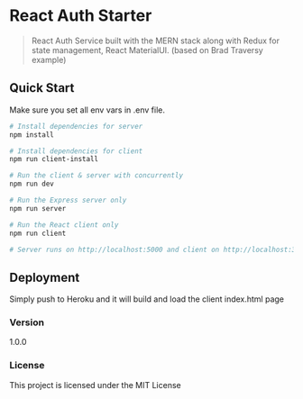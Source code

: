 # React Auth Starter

> React Auth Service built with the MERN stack along with Redux for state management, React MaterialUI. (based on Brad Traversy example)

## Quick Start

Make sure you set all env vars in .env file.

```bash
# Install dependencies for server
npm install

# Install dependencies for client
npm run client-install

# Run the client & server with concurrently
npm run dev

# Run the Express server only
npm run server

# Run the React client only
npm run client

# Server runs on http://localhost:5000 and client on http://localhost:3000
```

## Deployment

Simply push to Heroku and it will build and load the client index.html page

### Version

1.0.0

### License

This project is licensed under the MIT License
